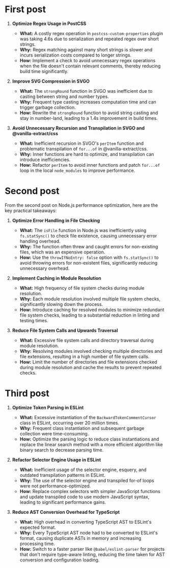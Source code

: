 # First post

1. **Optimize Regex Usage in PostCSS**

   - **What:** A costly regex operation in `postcss-custom-properties` plugin was taking 4.6s due to serialization and repeated regex over short strings.
   - **Why:** Regex matching against many short strings is slower and incurs serialization costs compared to longer strings.
   - **How:** Implement a check to avoid unnecessary regex operations when the file doesn't contain relevant comments, thereby reducing build time significantly.

2. **Improve SVG Compression in SVGO**

   - **What:** The `strongRound` function in SVGO was inefficient due to casting between string and number types.
   - **Why:** Frequent type casting increases computation time and can trigger garbage collection.
   - **How:** Rewrite the `strongRound` function to avoid string casting and stay in number-land, leading to a 1.4s improvement in build times.

3. **Avoid Unnecessary Recursion and Transpilation in SVGO and @vanilla-extract/css**
   - **What:** Inefficient recursion in SVGO's `perItem` function and problematic transpilation of `for...of` in @vanilla-extract/css.
   - **Why:** Inner functions are hard to optimize, and transpilation can introduce inefficiencies.
   - **How:** Refactor `perItem` to avoid inner functions and patch `for...of` loop in the local `node_modules` to improve performance.

# Second post

From the second post on Node.js performance optimization, here are the key practical takeaways:

1. **Optimize Error Handling in File Checking**

   - **What:** The `isFile` function in Node.js was inefficiently using `fs.statSync()` to check file existence, causing unnecessary error handling overhead.
   - **Why:** The function often threw and caught errors for non-existing files, which was an expensive operation.
   - **How:** Use the `throwIfNoEntry: false` option with `fs.statSync()` to avoid throwing errors for non-existent files, significantly reducing unnecessary overhead.

2. **Implement Caching in Module Resolution**

   - **What:** High frequency of file system checks during module resolution.
   - **Why:** Each module resolution involved multiple file system checks, significantly slowing down the process.
   - **How:** Introduce caching for resolved modules to minimize redundant file system checks, leading to a substantial reduction in linting and testing times.

3. **Reduce File System Calls and Upwards Traversal**
   - **What:** Excessive file system calls and directory traversal during module resolution.
   - **Why:** Resolving modules involved checking multiple directories and file extensions, resulting in a high number of file system calls.
   - **How:** Limit the number of directories and file extensions checked during module resolution and cache the results to prevent repeated checks.

# Third post

1. **Optimize Token Parsing in ESLint**

   - **What:** Excessive instantiation of the `BackwardTokenCommentCursor` class in ESLint, occurring over 20 million times.
   - **Why:** Frequent class instantiation and subsequent garbage collection were time-consuming.
   - **How:** Optimize the parsing logic to reduce class instantiations and replace the linear search method with a more efficient algorithm like binary search to decrease parsing time.

2. **Refactor Selector Engine Usage in ESLint**

   - **What:** Inefficient usage of the selector engine, esquery, and outdated transpilation patterns in ESLint.
   - **Why:** The use of the selector engine and transpiled for-of loops were not performance-optimized.
   - **How:** Replace complex selectors with simpler JavaScript functions and update transpiled code to use modern JavaScript syntax, leading to significant performance gains.

3. **Reduce AST Conversion Overhead for TypeScript**
   - **What:** High overhead in converting TypeScript AST to ESLint's expected format.
   - **Why:** Every TypeScript AST node had to be converted to ESLint's format, causing duplicate ASTs in memory and increasing processing time.
   - **How:** Switch to a faster parser like `@babel/eslint-parser` for projects that don't require type-aware linting, reducing the time taken for AST conversion and configuration loading.
